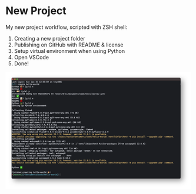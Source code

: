 # New Project

My new project workflow, scripted with ZSH shell:

1. Creating a new project folder
2. Publishing on GitHub with README & license
3. Setup virtual environment when using Python
4. Open VSCode
5. Done!

![Script running in Terminal](script.png)
